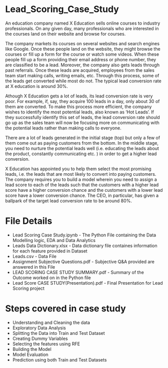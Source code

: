 # Lead_Scoring_Case_Study
 
An education company named X Education sells online courses to industry professionals. On any given day, many professionals who are interested in the courses land on their website and browse for courses. 

The company markets its courses on several websites and search engines like Google. Once these people land on the website, they might browse the courses or fill up a form for the course or watch some videos. When these people fill up a form providing their email address or phone number, they are classified to be a lead. Moreover, the company also gets leads through past referrals. Once these leads are acquired, employees from the sales team start making calls, writing emails, etc. Through this process, some of the leads get converted while most do not. The typical lead conversion rate at X education is around 30%.

Athough X Education gets a lot of leads, its lead conversion rate is very poor. For example, if, say, they acquire 100 leads in a day, only about 30 of them are converted. To make this process more efficient, the company wishes to identify the most potential leads, also known as ‘Hot Leads’. If they successfully identify this set of leads, the lead conversion rate should go up as the sales team will now be focusing more on communicating with the potential leads rather than making calls to everyone.

There are a lot of leads generated in the initial stage (top) but only a few of them come out as paying customers from the bottom. In the middle stage, you need to nurture the potential leads well (i.e. educating the leads about the product, constantly communicating etc. ) in order to get a higher lead conversion.

X Education has appointed you to help them select the most promising leads, i.e. the leads that are most likely to convert into paying customers. The company requires you to build a model wherein you need to assign a lead score to each of the leads such that the customers with a higher lead score have a higher conversion chance and the customers with a lower lead score have a lower conversion chance. The CEO, in particular, has given a ballpark of the target lead conversion rate to be around 80%.

# File Details

* Lead Scoring Case Study.ipynb - The Python File containing the Data Modelling logic, EDA and Data Analytics
* Leads Data Dictionary.xlsx - Data dictionary file containes information for each feature provided in Dataset
* Leads.csv - Data File
* Assignment Subjective Questions.pdf - Subjective Q&A provided are answered in this File
* LEAD SCORING CASE STUDY SUMMARY.pdf - Summary of the Outcome worked on in the Python file
* Lead Score  CASE STUDY(Presentation).pdf - Final Presentation for Lead Scoring project

# Steps covered in case study

* Understanding and Cleaning the data
* Exploratory Data Analysis
* Splitting the Data into Train and Test Dataset
* Creating Dummy Variables
* Selecting the features using RFE
* Building the Model
* Model Evaluation
* Prediction using both Train and Test Datasets
